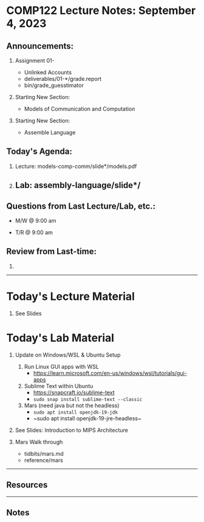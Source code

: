 # COMP122 Lecture Notes: September 4, 2023

## Announcements:
   1. Assignment 01- 
      - Unlinked Accounts
      - deliverables/01-\*/grade.report
      - bin/grade_guesstimator

   1. Starting New Section:  
      - Models of Communication and Computation

   1. Starting New Section:  
      - Assemble Language


## Today's Agenda:
   1. Lecture:  models-comp-comm/slide*/models.pdf
   1. Lab: assembly-language/slide*/
      -


## Questions from Last Lecture/Lab, etc.:
   * M/W @ 9:00 am

   * T/R @ 9:00 am


## Review from Last-time:

   1. 

---
# Today's Lecture Material

  1. See Slides


# Today's Lab Material
  1. Update on Windows/WSL & Ubuntu Setup
     1. Run Linux GUI apps with WSL
        * https://learn.microsoft.com/en-us/windows/wsl/tutorials/gui-apps
     1. Sublime Text within Ubuntu
        * https://snapcraft.io/sublime-text
        * `sudo snap install sublime-text --classic`
     1. Mars  (need java but not the headless)
        - `sudo apt install openjdk-19-jdk`
        - ~sudo apt install openjdk-19-jre-headless~

  1. See Slides: Introduction to MIPS Architecture

  1. Mars Walk through
     - tidbits/mars.md
     - reference/mars

---
## Resources

---
<!-- This section for student's to place their own notes. -->
<!-- This section will not be updated by the Professor.   -->

## Notes  


